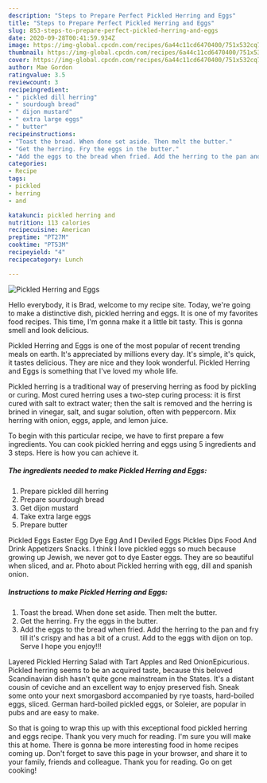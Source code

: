 ```yaml
---
description: "Steps to Prepare Perfect Pickled Herring and Eggs"
title: "Steps to Prepare Perfect Pickled Herring and Eggs"
slug: 853-steps-to-prepare-perfect-pickled-herring-and-eggs
date: 2020-09-28T00:41:59.934Z
image: https://img-global.cpcdn.com/recipes/6a44c11cd6470400/751x532cq70/pickled-herring-and-eggs-recipe-main-photo.jpg
thumbnail: https://img-global.cpcdn.com/recipes/6a44c11cd6470400/751x532cq70/pickled-herring-and-eggs-recipe-main-photo.jpg
cover: https://img-global.cpcdn.com/recipes/6a44c11cd6470400/751x532cq70/pickled-herring-and-eggs-recipe-main-photo.jpg
author: Mae Gordon
ratingvalue: 3.5
reviewcount: 3
recipeingredient:
- " pickled dill herring"
- " sourdough bread"
- " dijon mustard"
- " extra large eggs"
- " butter"
recipeinstructions:
- "Toast the bread. When done set aside. Then melt the butter."
- "Get the herring. Fry the eggs in the butter."
- "Add the eggs to the bread when fried. Add the herring to the pan and fry till it&#39;s crispy and has a bit of a crust. Add to the eggs with dijon on top. Serve I hope you enjoy!!!"
categories:
- Recipe
tags:
- pickled
- herring
- and

katakunci: pickled herring and 
nutrition: 113 calories
recipecuisine: American
preptime: "PT27M"
cooktime: "PT53M"
recipeyield: "4"
recipecategory: Lunch

---
```



![Pickled Herring and Eggs](https://img-global.cpcdn.com/recipes/6a44c11cd6470400/751x532cq70/pickled-herring-and-eggs-recipe-main-photo.jpg)

Hello everybody, it is Brad, welcome to my recipe site. Today, we're going to make a distinctive dish, pickled herring and eggs. It is one of my favorites food recipes. This time, I'm gonna make it a little bit tasty. This is gonna smell and look delicious.

Pickled Herring and Eggs is one of the most popular of recent trending meals on earth. It's appreciated by millions every day. It's simple, it's quick, it tastes delicious. They are nice and they look wonderful. Pickled Herring and Eggs is something that I've loved my whole life.

Pickled herring is a traditional way of preserving herring as food by pickling or curing. Most cured herring uses a two-step curing process: it is first cured with salt to extract water; then the salt is removed and the herring is brined in vinegar, salt, and sugar solution, often with peppercorn. Mix herring with onion, eggs, apple, and lemon juice.


To begin with this particular recipe, we have to first prepare a few ingredients. You can cook pickled herring and eggs using 5 ingredients and 3 steps. Here is how you can achieve it.

<!--inarticleads1-->

##### The ingredients needed to make Pickled Herring and Eggs:

1. Prepare  pickled dill herring
1. Prepare  sourdough bread
1. Get  dijon mustard
1. Take  extra large eggs
1. Prepare  butter


Pickled Eggs Easter Egg Dye Egg And I Deviled Eggs Pickles Dips Food And Drink Appetizers Snacks. I think I love pickled eggs so much because growing up Jewish, we never got to dye Easter eggs. They are so beautiful when sliced, and ar. Photo about Pickled herring with egg, dill and spanish onion. 

<!--inarticleads2-->

##### Instructions to make Pickled Herring and Eggs:

1. Toast the bread. When done set aside. Then melt the butter.
1. Get the herring. Fry the eggs in the butter.
1. Add the eggs to the bread when fried. Add the herring to the pan and fry till it&#39;s crispy and has a bit of a crust. Add to the eggs with dijon on top. Serve I hope you enjoy!!!


Layered Pickled Herring Salad with Tart Apples and Red OnionEpicurious. Pickled herring seems to be an acquired taste, because this beloved Scandinavian dish hasn&#39;t quite gone mainstream in the States. It&#39;s a distant cousin of ceviche and an excellent way to enjoy preserved fish. Sneak some onto your next smorgasbord accompanied by rye toasts, hard-boiled eggs, sliced. German hard-boiled pickled eggs, or Soleier, are popular in pubs and are easy to make. 

So that is going to wrap this up with this exceptional food pickled herring and eggs recipe. Thank you very much for reading. I'm sure you will make this at home. There is gonna be more interesting food in home recipes coming up. Don't forget to save this page in your browser, and share it to your family, friends and colleague. Thank you for reading. Go on get cooking!
